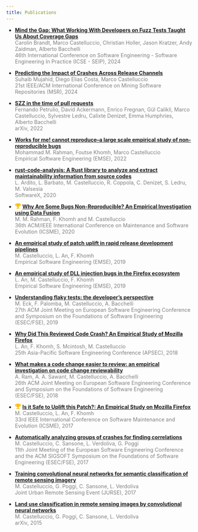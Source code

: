 ```yaml
---
title: Publications
---
```


- [**Mind the Gap: What Working With Developers on Fuzz Tests Taught Us About Coverage Gaps**](https://azaidman.github.io/publications/brandtICSE2024.pdf)  
  <span style="color:grey;">Carolin Brandt, Marco Castelluccio, Christian Holler, Jason Kratzer, Andy Zaidman, Alberto Bacchelli  
  46th International Conference on Software Engineering - Software Engineering In Practice (ICSE - SEIP),	2024</span>

- [**Predicting the Impact of Crashes Across Release Channels**](https://arxiv.org/pdf/2401.13667)  
  <span style="color:grey;">Suhaib Mujahid, Diego Elias Costa, Marco Castelluccio  
  21st IEEE/ACM International Conference on Mining Software Repositories (MSR), 2024</span>

- [**SZZ in the time of pull requests**](https://arxiv.org/pdf/2209.03311)  
  <span style="color:grey;">Fernando Petrulio, David Ackermann, Enrico Fregnan, Gül Calikli, Marco Castelluccio, Sylvestre Ledru, Calixte Denizet, Emma Humphries, Alberto Bacchelli  
  arXiv, 2022</span>

- [**Works for me! cannot reproduce–a large scale empirical study of non-reproducible bugs**](https://link.springer.com/article/10.1007/s10664-022-10153-2)  
  <span style="color:grey;">Mohammad M. Rahman, Foutse Khomh, Marco Castelluccio  
  Empirical Software Engineering (EMSE), 2022</span>

- [**rust-code-analysis: A Rust library to analyze and extract maintainability information from source codes**](https://www.sciencedirect.com/science/article/pii/S2352711020303484)  
  <span style="color:grey;">L. Ardito, L. Barbato, M. Castelluccio, R. Coppola, C. Denizet, S. Ledru, M. Valsesia  
  SoftwareX, 2020</span>

- <img src="/assets/trophy.png" alt="Award" width="16" /> [**Why Are Some Bugs Non-Reproducible? An Empirical Investigation using Data Fusion**](/publications/non_reproducibility-icsme2020.pdf)  
  <span style="color:grey;">M. M. Rahman, F. Khomh and M. Castelluccio  
  36th ACM/IEEE International Conference on Maintenance and Software Evolution (ICSME), 2020</span>

- [**An empirical study of patch uplift in rapid release development pipelines**](/publications/uplift-emse2019.pdf)  
  <span style="color:grey;">M. Castelluccio, L. An, F. Khomh  
  Empirical Software Engineering (EMSE), 2019</span>

- [**An empirical study of DLL injection bugs in the Firefox ecosystem**](/publications/dll_injection-emse2019.pdf)  
  <span style="color:grey;">L. An, M. Castelluccio, F. Khomh  
  Empirical Software Engineering (EMSE), 2019</span>

- [**Understanding flaky tests: the developer’s perspective**](/publications/flaky-fse2018.pdf)  
  <span style="color:grey;">M. Eck, F. Palomba, M. Castelluccio, A. Bacchelli  
  27th ACM Joint Meeting on European Software Engineering Conference and Symposium on the Foundations of Software Engineering (ESEC/FSE), 2019</span>

- [**Why Did This Reviewed Code Crash? An Empirical Study of Mozilla Firefox**](https://ieeexplore.ieee.org/abstract/document/8719430)  
  <span style="color:grey;">L. An, F. Khomh, S. Mcintosh, M. Castelluccio  
  25th Asia-Pacific Software Engineering Conference (APSEC), 2018</span>

- [**What makes a code change easier to review: an empirical investigation on code change reviewability**](/publications/reviewability-fse2018.pdf)  
  <span style="color:grey;">A. Ram, A. A. Sawant, M. Castelluccio, A. Bacchelli  
  26th ACM Joint Meeting on European Software Engineering Conference and Symposium on the Foundations of Software Engineering (ESEC/FSE), 2018</span>

- <img src="/assets/trophy.png" alt="Award" width="16" /> [**Is it Safe to Uplift this Patch?: An Empirical Study on Mozilla Firefox**](/publications/uplift-icsme2017.pdf)  
  <span style="color:grey;">M. Castelluccio, L. An, F. Khomh  
  33rd IEEE International Conference on Software Maintenance and Evolution (ICSME), 2017</span>

- [**Automatically analyzing groups of crashes for finding correlations**](https://dl.acm.org/doi/abs/10.1145/3106237.3106306)  
  <span style="color:grey;">M. Castelluccio, C. Sansone, L. Verdoliva, G. Poggi  
  11th Joint Meeting of the European Software Engineering Conference and the ACM SIGSOFT Symposium on the Foundations of Software Engineering (ESEC/FSE), 2017</span>

- [**Training convolutional neural networks for semantic classification of remote sensing imagery**](https://ieeexplore.ieee.org/abstract/document/7924535)  
  <span style="color:grey;">M. Castelluccio, G. Poggi, C. Sansone, L. Verdoliva  
  Joint Urban Remote Sensing Event (JURSE), 2017</span>

- [**Land use classification in remote sensing images by convolutional neural networks**](/publications/remote_sensing_cnn-2015.pdf)  
  <span style="color:grey;">M. Castelluccio, G. Poggi, C. Sansone, L. Verdoliva  
  arXiv, 2015</span>
